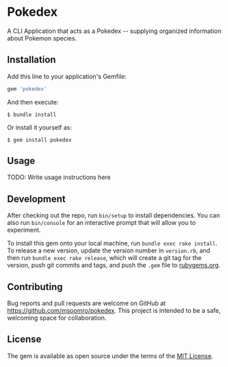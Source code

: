 # Pokedex

A CLI Application that acts as a Pokedex -- supplying organized information about Pokemon species.

## Installation

Add this line to your application's Gemfile:

```ruby
gem 'pokedex'
```

And then execute:

    $ bundle install

Or install it yourself as:

    $ gem install pokedex

## Usage

TODO: Write usage instructions here

## Development

After checking out the repo, run `bin/setup` to install dependencies. You can also run `bin/console` for an interactive prompt that will allow you to experiment.

To install this gem onto your local machine, run `bundle exec rake install`. To release a new version, update the version number in `version.rb`, and then run `bundle exec rake release`, which will create a git tag for the version, push git commits and tags, and push the `.gem` file to [rubygems.org](https://rubygems.org).

## Contributing

Bug reports and pull requests are welcome on GitHub at https://github.com/msoomro/pokedex. This project is intended to be a safe, welcoming space for collaboration.


## License

The gem is available as open source under the terms of the [MIT License](https://opensource.org/licenses/MIT).

